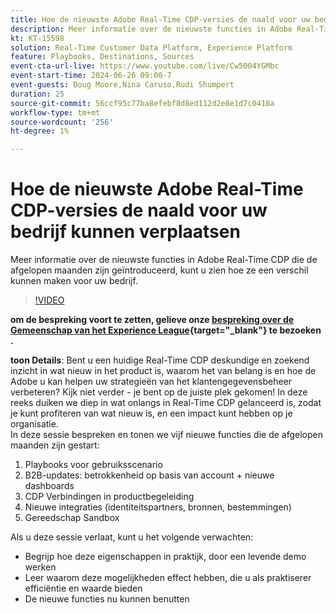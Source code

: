 ```yaml
---
title: Hoe de nieuwste Adobe Real-Time CDP-versies de naald voor uw bedrijf kunnen verplaatsen
description: Meer informatie over de nieuwste functies in Adobe Real-Time CDP die de afgelopen maanden zijn geïntroduceerd, kunt u zien hoe ze een verschil kunnen maken voor uw bedrijf.
kt: KT-15598
solution: Real-Time Customer Data Platform, Experience Platform
feature: Playbooks, Destinations, Sources
event-cta-url-live: https://www.youtube.com/live/Cw5004YGMbc
event-start-time: 2024-06-26 09:00-7
event-guests: Doug Moore,Nina Caruso,Rudi Shumpert
duration: 25
source-git-commit: 56ccf95c77ba8efebf8d8ed112d2e8e1d7c0418a
workflow-type: tm+mt
source-wordcount: '256'
ht-degree: 1%

---
```


# Hoe de nieuwste Adobe Real-Time CDP-versies de naald voor uw bedrijf kunnen verplaatsen

Meer informatie over de nieuwste functies in Adobe Real-Time CDP die de afgelopen maanden zijn geïntroduceerd, kunt u zien hoe ze een verschil kunnen maken voor uw bedrijf.

>[!VIDEO](https://video.tv.adobe.com/v/3430515/?quality=12&learn=on)

**om de bespreking voort te zetten, gelieve onze [&#x200B; bespreking over de Gemeenschap van het Experience League &#x200B;](https://experienceleaguecommunities.adobe.com/t5/real-time-customer-data-platform/experience-league-live-post-session-discussion-how-the-latest/m-p/685150#M67){target="_blank"} te bezoeken .**

**toon Details**: Bent u een huidige Real-Time CDP deskundige en zoekend inzicht in wat nieuw in het product is, waarom het van belang is en hoe de Adobe u kan helpen uw strategieën van het klantengegevensbeheer verbeteren? Kijk niet verder - je bent op de juiste plek gekomen! In deze reeks duiken we diep in wat onlangs in Real-Time CDP gelanceerd is, zodat je kunt profiteren van wat nieuw is, en een impact kunt hebben op je organisatie.\
In deze sessie bespreken en tonen we vijf nieuwe functies die de afgelopen maanden zijn gestart:

1. Playbooks voor gebruiksscenario
1. B2B-updates: betrokkenheid op basis van account + nieuwe dashboards
1. CDP Verbindingen in productbegeleiding
1. Nieuwe integraties (identiteitspartners, bronnen, bestemmingen)
1. Gereedschap Sandbox

Als u deze sessie verlaat, kunt u het volgende verwachten:

* Begrijp hoe deze eigenschappen in praktijk, door een levende demo werken
* Leer waarom deze mogelijkheden effect hebben, die u als praktiserer efficiëntie en waarde bieden
* De nieuwe functies nu kunnen benutten